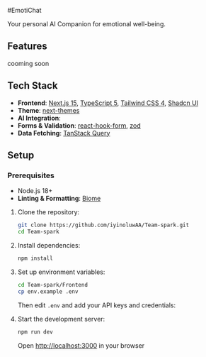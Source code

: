#EmotiChat

Your personal AI Companion for emotional well-being.

## Features

cooming soon

## Tech Stack

- **Frontend**: [Next.js 15](https://nextjs.org/), [TypeScript 5](https://www.typescriptlang.org/), [Tailwind CSS 4](https://tailwindcss.com/), [Shadcn UI](https://ui.shadcn.com/)
- **Theme**: [next-themes](https://github.com/pacocoursey/next-themes)
- **AI Integration**:
- **Forms & Validation**: [react-hook-form](https://react-hook-form.com/), [zod](https://zod.dev/)
- **Data Fetching**: [TanStack Query](https://tanstack.com/query)

## Setup

### Prerequisites

- Node.js 18+
- **Linting & Formatting**: [Biome](https://biomejs.dev/)

1. Clone the repository:

   ```bash
   git clone https://github.com/iyinoluwAA/Team-spark.git
   cd Team-spark
   ```

2. Install dependencies:

   ```bash
   npm install
   ```

3. Set up environment variables:

   ```bash
   cd Team-spark/Frontend
   cp env.example .env
   ```

   Then edit `.env` and add your API keys and credentials:

4. Start the development server:

   ```bash
   npm run dev
   ```

   Open [http://localhost:3000](http://localhost:3000) in your browser
